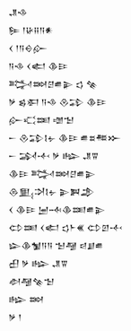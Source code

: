 <div class='block'>
<div class='line'>𒂗𒈾</div>
<div class='line'>𒌉 𒁹𒄩𒍝𒀀𒀭</div>
<div class='line'>𒌋 𒁹𒀀𒀪𒅎</div>
<div class='line'>𒀀𒈾 𒌋𒅗 𒆠𒄿</div>
<div class='line'>𒅋𒇷𒆪𒌑𒉌 𒌓 𒆚</div>
<div class='line'>𒃻 𒌗𒀳 𒀀𒈾 𒊮𒁉 𒆠𒄿</div>
<div class='line'>𒅎𒄣𒌅 𒌝𒈠</div>
<div class='line'>𒀸 𒊮𒁉𒋙𒉡 𒆠𒄿 𒌑𒊺𒍣𒁍</div>
<div class='line'>𒀸 𒋆𒋾 𒃻 𒈗 𒂗𒐊</div>
<div class='line'>𒆠𒄿 𒅋𒇷𒆪𒌑𒉌</div>
<div class='line'>𒁲𒅅𒋫𒋙𒉡 𒉌𒀉𒂁</div>
<div class='line'>𒌋 𒆠𒄿 𒅁𒁄𒆠𒌅𒌑𒉌</div>
<div class='line'>𒌌𒌅 𒌋𒅗 𒌓𒈨𒌍 𒌌𒇻𒋾</div>
<div class='line'>𒇽𒆠𒁯𒀀𒀀 𒈠𒆷 𒁀𒋗𒌑</div>
<div class='line'>𒌷 𒃻 𒈗 𒂗𒐊</div>
<div class='line'>𒀠𒆷𒆚𒈠</div>
<div class='line'>𒈗 𒇷</div>
<div class='line'>𒃻 𒁹</div>
</div>